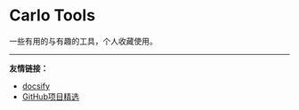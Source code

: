 # Carlo Tools

一些有用的与有趣的工具，个人收藏使用。

---

**友情链接：**

- [docsify](https://docsify.js.org/#/zh-cn/)
- [GitHub项目精选](https://tommymerlin.github.io/Awesome-Repository/)

